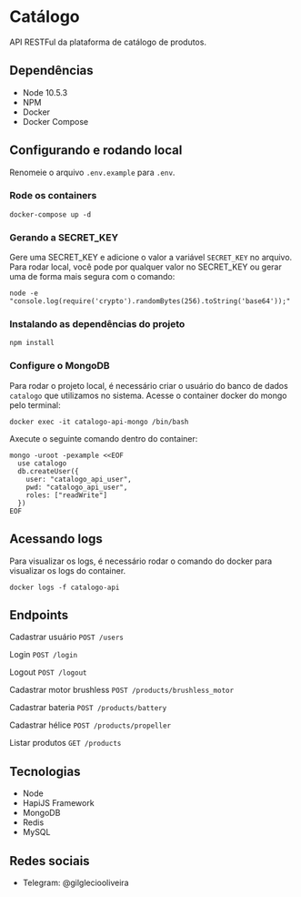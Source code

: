 # Catálogo

API RESTFul da plataforma de catálogo de produtos.

## Dependências
* Node 10.5.3
* NPM
* Docker
* Docker Compose

## Configurando e rodando local
Renomeie o arquivo `.env.example` para `.env`.

### Rode os containers
```
docker-compose up -d
```

### Gerando a SECRET_KEY

Gere uma SECRET_KEY e adicione o valor a variável `SECRET_KEY` no arquivo.
Para rodar local, você pode por qualquer valor no SECRET_KEY ou gerar uma de forma mais segura com o comando:
```
node -e "console.log(require('crypto').randomBytes(256).toString('base64'));"
```

### Instalando as dependências do projeto
```
npm install
```

### Configure o MongoDB
Para rodar o projeto local, é necessário criar o usuário do banco de dados `catalogo` que utilizamos no sistema.
Acesse o container docker do mongo pelo terminal:
```
docker exec -it catalogo-api-mongo /bin/bash
```

Axecute o seguinte comando dentro do container:

```
mongo -uroot -pexample <<EOF
  use catalogo
  db.createUser({
    user: "catalogo_api_user",
    pwd: "catalogo_api_user",
    roles: ["readWrite"]
  })
EOF
```

## Acessando logs
Para visualizar os logs, é necessário rodar o comando do docker para visualizar os logs do container.
```
docker logs -f catalogo-api
```

## Endpoints

Cadastrar usuário `POST /users`

Login `POST /login`

Logout `POST /logout`

Cadastrar motor brushless `POST /products/brushless_motor`

Cadastrar bateria `POST /products/battery`

Cadastrar hélice `POST /products/propeller`

Listar produtos `GET /products`

## Tecnologias
* Node
* HapiJS Framework
* MongoDB
* Redis
* MySQL

## Redes sociais
* Telegram: @gilgleciooliveira
